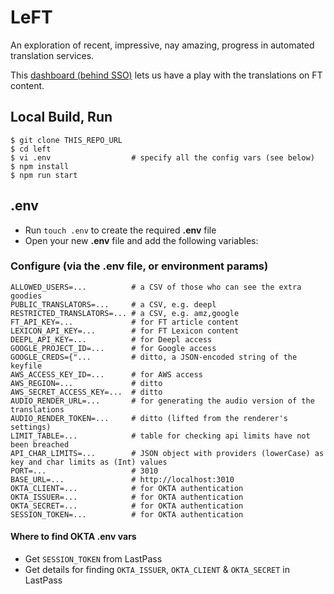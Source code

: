 # LeFT

An exploration of recent, impressive, nay amazing, progress in automated translation services.

This [dashboard (behind SSO)](https://ftlabs-left.herokuapp.com/) lets us have a play with the translations on FT content.

## Local Build, Run

```
$ git clone THIS_REPO_URL
$ cd left
$ vi .env                  # specify all the config vars (see below)
$ npm install
$ npm run start
```

## .env 

- Run `touch .env` to create the required **.env** file
- Open your new **.env** file and add the following variables:


### Configure (via the .env file, or environment params)

```
ALLOWED_USERS=...          # a CSV of those who can see the extra goodies
PUBLIC_TRANSLATORS=...     # a CSV, e.g. deepl
RESTRICTED_TRANSLATORS=... # a CSV, e.g. amz,google
FT_API_KEY=...             # for FT article content
LEXICON_API_KEY=...        # for FT Lexicon content
DEEPL_API_KEY=...          # for Deepl access
GOOGLE_PROJECT_ID=...      # for Google access
GOOGLE_CREDS={"...         # ditto, a JSON-encoded string of the keyfile
AWS_ACCESS_KEY_ID=...      # for AWS access
AWS_REGION=...             # ditto
AWS_SECRET_ACCESS_KEY=...  # ditto
AUDIO_RENDER_URL=...       # for generating the audio version of the translations
AUDIO_RENDER_TOKEN=...     # ditto (lifted from the renderer's settings)
LIMIT_TABLE=...            # table for checking api limits have not been breached
API_CHAR_LIMITS=...        # JSON object with providers (lowerCase) as key and char limits as (Int) values
PORT=...                   # 3010
BASE_URL=...               # http://localhost:3010
OKTA_CLIENT=...            # for OKTA authentication
OKTA_ISSUER=...            # for OKTA authentication
OKTA_SECRET=...            # for OKTA authentication
SESSION_TOKEN=...          # for OKTA authentication
```

#### Where to find OKTA .env vars

- Get `SESSION_TOKEN` from LastPass
- Get details for finding `OKTA_ISSUER`, `OKTA_CLIENT` & `OKTA_SECRET` in LastPass

